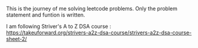 This is the journey of me solving leetcode problems.
Only the problem statement and funtion is written.


I am following Striver's A to Z DSA course : 
 https://takeuforward.org/strivers-a2z-dsa-course/strivers-a2z-dsa-course-sheet-2/
